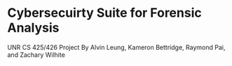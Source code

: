 # Cybersecuirty Suite for Forensic Analysis
UNR CS 425/426 Project By Alvin Leung, Kameron Bettridge, Raymond Pai, and Zachary Wilhite
